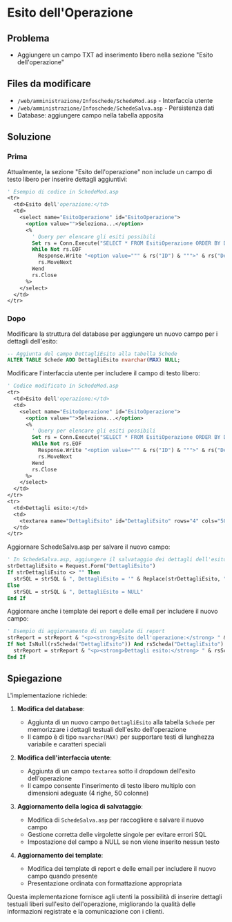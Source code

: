 # Esito dell'Operazione

## Problema
- Aggiungere un campo TXT ad inserimento libero nella sezione "Esito dell'operazione"

## Files da modificare
- `/web/amministrazione/Infoschede/SchedeMod.asp` - Interfaccia utente
- `/web/amministrazione/Infoschede/SchedeSalva.asp` - Persistenza dati
- Database: aggiungere campo nella tabella apposita

## Soluzione

### Prima
Attualmente, la sezione "Esito dell'operazione" non include un campo di testo libero per inserire dettagli aggiuntivi:

```vb
' Esempio di codice in SchedeMod.asp
<tr>
  <td>Esito dell'operazione:</td>
  <td>
    <select name="EsitoOperazione" id="EsitoOperazione">
      <option value="">Seleziona...</option>
      <% 
        ' Query per elencare gli esiti possibili
        Set rs = Conn.Execute("SELECT * FROM EsitiOperazione ORDER BY Descrizione")
        While Not rs.EOF
          Response.Write "<option value=""" & rs("ID") & """>" & rs("Descrizione") & "</option>"
          rs.MoveNext
        Wend
        rs.Close
      %>
    </select>
  </td>
</tr>
```

### Dopo
Modificare la struttura del database per aggiungere un nuovo campo per i dettagli dell'esito:

```sql
-- Aggiunta del campo DettagliEsito alla tabella Schede
ALTER TABLE Schede ADD DettagliEsito nvarchar(MAX) NULL;
```

Modificare l'interfaccia utente per includere il campo di testo libero:

```vb
' Codice modificato in SchedeMod.asp
<tr>
  <td>Esito dell'operazione:</td>
  <td>
    <select name="EsitoOperazione" id="EsitoOperazione">
      <option value="">Seleziona...</option>
      <% 
        ' Query per elencare gli esiti possibili
        Set rs = Conn.Execute("SELECT * FROM EsitiOperazione ORDER BY Descrizione")
        While Not rs.EOF
          Response.Write "<option value=""" & rs("ID") & """>" & rs("Descrizione") & "</option>"
          rs.MoveNext
        Wend
        rs.Close
      %>
    </select>
  </td>
</tr>
<tr>
  <td>Dettagli esito:</td>
  <td>
    <textarea name="DettagliEsito" id="DettagliEsito" rows="4" cols="50"><%= rsScheda("DettagliEsito") %></textarea>
  </td>
</tr>
```

Aggiornare SchedeSalva.asp per salvare il nuovo campo:

```vb
' In SchedeSalva.asp, aggiungere il salvataggio dei dettagli dell'esito
strDettagliEsito = Request.Form("DettagliEsito")
If strDettagliEsito <> "" Then
  strSQL = strSQL & ", DettagliEsito = '" & Replace(strDettagliEsito, "'", "''") & "'"
Else
  strSQL = strSQL & ", DettagliEsito = NULL"
End If
```

Aggiornare anche i template dei report e delle email per includere il nuovo campo:

```vb
' Esempio di aggiornamento di un template di report
strReport = strReport & "<p><strong>Esito dell'operazione:</strong> " & GetEsitoOperazione(rsScheda("IDEsitoOperazione")) & "</p>"
If Not IsNull(rsScheda("DettagliEsito")) And rsScheda("DettagliEsito") <> "" Then
  strReport = strReport & "<p><strong>Dettagli esito:</strong> " & rsScheda("DettagliEsito") & "</p>"
End If
```

## Spiegazione
L'implementazione richiede:

1. **Modifica del database**:
   - Aggiunta di un nuovo campo `DettagliEsito` alla tabella `Schede` per memorizzare i dettagli testuali dell'esito dell'operazione
   - Il campo è di tipo `nvarchar(MAX)` per supportare testi di lunghezza variabile e caratteri speciali

2. **Modifica dell'interfaccia utente**:
   - Aggiunta di un campo `textarea` sotto il dropdown dell'esito dell'operazione
   - Il campo consente l'inserimento di testo libero multiplo con dimensioni adeguate (4 righe, 50 colonne)

3. **Aggiornamento della logica di salvataggio**:
   - Modifica di `SchedeSalva.asp` per raccogliere e salvare il nuovo campo
   - Gestione corretta delle virgolette singole per evitare errori SQL
   - Impostazione del campo a NULL se non viene inserito nessun testo

4. **Aggiornamento dei template**:
   - Modifica dei template di report e delle email per includere il nuovo campo quando presente
   - Presentazione ordinata con formattazione appropriata

Questa implementazione fornisce agli utenti la possibilità di inserire dettagli testuali liberi sull'esito dell'operazione, migliorando la qualità delle informazioni registrate e la comunicazione con i clienti.
